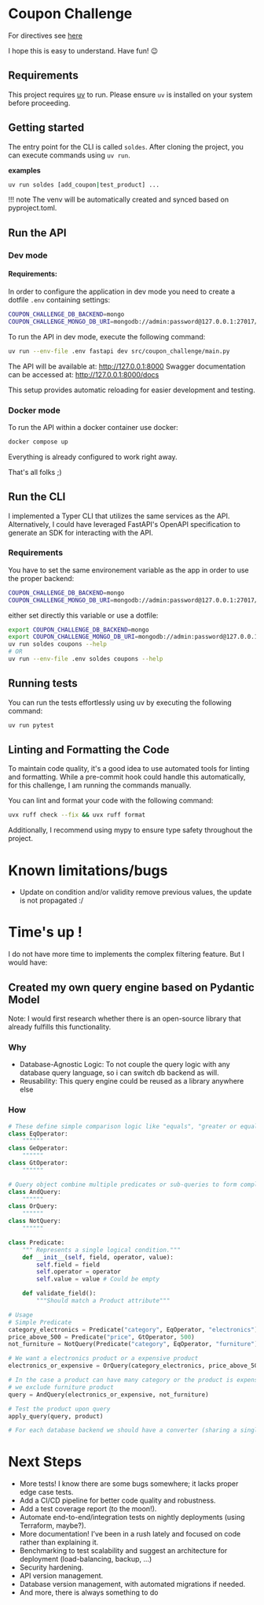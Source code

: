 # Coupon Challenge

For directives see [here](./CHALLENGE.md)

I hope this is easy to understand. Have fun! 😉

## Requirements

This project requires [uv](https://docs.astral.sh/uv/getting-started/installation) to run. Please ensure `uv` is installed on your system before proceeding.

## Getting started

The entry point for the CLI is called `soldes`. After cloning the project, you can execute commands using `uv run`.

**examples**
```bash
uv run soldes [add_coupon|test_product] ...
```

!!! note
The venv will be automatically created and synced based on pyproject.toml.

## Run the API

### Dev mode

#### Requirements:
In order to configure the application in dev mode you need to create a dotfile `.env` containing settings:

```bash
COUPON_CHALLENGE_DB_BACKEND=mongo
COUPON_CHALLENGE_MONGO_DB_URI=mongodb://admin:password@127.0.0.1:27017/
```

To run the API in dev mode, execute the following command:

```bash
uv run --env-file .env fastapi dev src/coupon_challenge/main.py
```
The API will be available at: http://127.0.0.1:8000
Swagger documentation can be accessed at: http://127.0.0.1:8000/docs

This setup provides automatic reloading for easier development and testing.

### Docker mode
To run the API within a docker container use docker:

```bash
docker compose up
```

Everything is already configured to work right away.

That's all folks ;)

## Run the CLI

I implemented a Typer CLI that utilizes the same services as the API. Alternatively, I could have leveraged FastAPI's OpenAPI specification to generate an SDK for interacting with the API.

### Requirements

You have to set the same environement variable as the app in order to use the proper backend:

```bash
COUPON_CHALLENGE_DB_BACKEND=mongo
COUPON_CHALLENGE_MONGO_DB_URI=mongodb://admin:password@127.0.0.1:27017/
```

either set directly this variable or use a dotfile:

```bash
export COUPON_CHALLENGE_DB_BACKEND=mongo
export COUPON_CHALLENGE_MONGO_DB_URI=mongodb://admin:password@127.0.0.1:27017/
uv run soldes coupons --help
# OR 
uv run --env-file .env soldes coupons --help
```

## Running tests

You can run the tests effortlessly using uv by executing the following command:

```bash
uv run pytest
```

## Linting and Formatting the Code

To maintain code quality, it's a good idea to use automated tools for linting and formatting. While a pre-commit hook could handle this automatically, for this challenge, I am running the commands manually.

You can lint and format your code with the following command:

```bash
uvx ruff check --fix && uvx ruff format
```

Additionally, I recommend using mypy to ensure type safety throughout the project.


# Known limitations/bugs
* Update on condition and/or validity remove previous values, the update is not propagated :/

# Time's up !
I do not have more time to implements the complex filtering feature. But I would have:

## Created my own query engine based on Pydantic Model

Note: I would first research whether there is an open-source library that already fulfills this functionality.

### Why
* Database-Agnostic Logic: To not couple the query logic with any database query language, so i can switch db backend as will.
* Reusability: This query engine could be reused as a library anywhere else

### How
```python
# These define simple comparison logic like "equals", "greater or equal", "greater than", ...
class EqOperator:
    """"""
class GeOperator:
    """"""
class GtOperator:
    """"""

# Query object combine multiple predicates or sub-queries to form complex conditions.
class AndQuery:
    """"""
class OrQuery:
    """"""
class NotQuery:
    """"""

class Predicate:
    """ Represents a single logical condition."""
    def __init__(self, field, operator, value):
        self.field = field
        self.operator = operator
        self.value = value # Could be empty 

    def validate_field():
        """Should match a Product attribute"""

# Usage
# Simple Predicate
category_electronics = Predicate("category", EqOperator, "electronics")
price_above_500 = Predicate("price", GtOperator, 500)
not_furniture = NotQuery(Predicate("category", EqOperator, "furniture"))

# We want a electronics product or a expensive product
electronics_or_expensive = OrQuery(category_electronics, price_above_500)

# In the case a product can have many category or the product is expensive 
# we exclude furniture product
query = AndQuery(electronics_or_expensive, not_furniture)

# Test the product upon query
apply_query(query, product)

# For each database backend we should have a converter (sharing a single common interface) in order to use database performance.
```

# Next Steps
* More tests! I know there are some bugs somewhere; it lacks proper edge case tests.
* Add a CI/CD pipeline for better code quality and robustness.
* Add a test coverage report (to the moon!).
* Automate end-to-end/integration tests on nightly deployments (using Terraform, maybe?).
* More documentation! I’ve been in a rush lately and focused on code rather than explaining it.
* Benchmarking to test scalability and suggest an architecture for deployment (load-balancing, backup, ...)
* Security hardening.
* API version management.
* Database version management, with automated migrations if needed.
* And more, there is always something to do